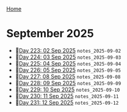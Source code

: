 [Home](../../main.md)

# September 2025


- 📝[Day 223: 02 Sep 2025](./09/notes_2025-09-02.md) `notes_2025-09-02`
- 📝[Day 224: 03 Sep 2025](./09/notes_2025-09-03.md) `notes_2025-09-03`
- 📝[Day 225: 04 Sep 2025](./09/notes_2025-09-04.md) `notes_2025-09-04`
- 📝[Day 226: 05 Sep 2025](./09/notes_2025-09-05.md) `notes_2025-09-05`
- 📝[Day 227: 08 Sep 2025](./09/notes_2025-09-08.md) `notes_2025-09-08`
- 📝[Day 228: 09 Sep 2025](./09/notes_2025-09-09.md) `notes_2025-09-09`
- 📝[Day 229: 10 Sep 2025](./09/notes_2025-09-10.md) `notes_2025-09-10`
- 📝[Day 230: 11 Sep 2025](./09/notes_2025-09-11.md) `notes_2025-09-11`
- 📝[Day 231: 12 Sep 2025](./09/notes_2025-09-12.md) `notes_2025-09-12`
